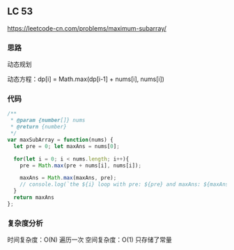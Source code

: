 ## LC 53

https://leetcode-cn.com/problems/maximum-subarray/

### 思路

动态规划

动态方程：dp[i] = Math.max(dp[i-1] + nums[i], nums[i])

### 代码

```JavaScript
/**
 * @param {number[]} nums
 * @return {number}
 */
var maxSubArray = function(nums) {
  let pre = 0; let maxAns = nums[0];

  for(let i = 0; i < nums.length; i++){
    pre = Math.max(pre + nums[i], nums[i]);

    maxAns = Math.max(maxAns, pre);
    // console.log(`the ${i} loop with pre: ${pre} and maxAns: ${maxAns}`)
  }
  return maxAns
};

```

### 复杂度分析

时间复杂度：O(N) 遍历一次
空间复杂度：O(1) 只存储了常量
